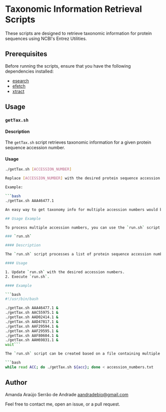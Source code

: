 # Taxonomic Information Retrieval Scripts

These scripts are designed to retrieve taxonomic information for protein sequences using NCBI's Entrez Utilities.

## Prerequisites

Before running the scripts, ensure that you have the following dependencies installed:

- [esearch](https://www.ncbi.nlm.nih.gov/books/NBK179288/)
- [efetch](https://www.ncbi.nlm.nih.gov/books/NBK25499/)
- [xtract](https://www.ncbi.nlm.nih.gov/books/NBK179288/)

## Usage

### `getTax.sh`

#### Description

The `getTax.sh` script retrieves taxonomic information for a given protein sequence accession number.

#### Usage

```bash
./getTax.sh [ACCESSION_NUMBER]

Replace [ACCESSION_NUMBER] with the desired protein sequence accession number.

Example:

```bash
./getTax.sh AAA46477.1

An easy way to get taxonomy info for multiple accession numbers would be creating a run.sh file.

## Usage Example

To process multiple accession numbers, you can use the `run.sh` script:

### `run.sh`

#### Description

The `run.sh` script processes a list of protein sequence accession numbers using the `getTax.sh` script.

#### Usage

1. Update `run.sh` with the desired accession numbers.
2. Execute `run.sh`.

#### Example

```bash
#!/usr/bin/bash

./getTax.sh AAA46477.1 &
./getTax.sh AAC55975.1 &
./getTax.sh AAD02414.1 &
./getTax.sh AAD47817.1 &
./getTax.sh AAF29594.1 &
./getTax.sh AAF29595.1 &
./getTax.sh AAF80604.1 &
./getTax.sh AAH69831.1 &
wait```

The `run.sh` script can be created based on a file containing multiple accession numbers or you could use: 

```bash
while read ACC; do ./getTax.sh ${acc}; done < accession_numbers.txt
```

## Author

Amanda Araújo Serrão de Andrade aandradebio@gmail.com

Feel free to contact me, open an issue, or a pull request.





